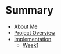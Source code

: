 # Summary

- [About Me](./about_me.md)
- [Project Overview](./project-overview.md)
- [Implementation](./Implementation/implementation.md)
  - [Week1](./Implementation/week-1.md)
